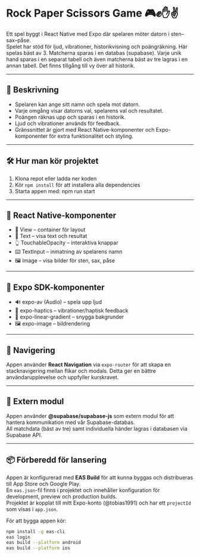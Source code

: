 # Rock Paper Scissors Game 🎮✊✋✌️

Ett spel byggt i React Native med Expo där spelaren möter datorn i sten–sax–påse.  
Spelet har stöd för ljud, vibrationer, historikvisning och poängräkning.
Här spelas bäst av 3. Matcherna sparas i en databas (supabase).
Varje unik hand sparas i en separat tabell och även matcherna bäst av tre lagras i en annan tabell.
Det finns tillgång till vy över all historik.

---

## 📖 Beskrivning

- Spelaren kan ange sitt namn och spela mot datorn.
- Varje omgång visar datorns val, spelarens val och resultatet.
- Poängen räknas upp och sparas i en historik.
- Ljud och vibrationer används för feedback.
- Gränssnittet är gjort med React Native-komponenter och Expo-komponenter för extra funktionalitet och styling.

---

## 🛠️ Hur man kör projektet

1. Klona repot eller ladda ner koden
2. Kör `npm install` för att installera alla dependencies
3. Starta appen med: npm run start

---

## 📱 React Native-komponenter

- 🧩 View – container för layout
- 📝 Text – visa text och resultat
- 👆 TouchableOpacity – interaktiva knappar
- ⌨️ TextInput – inmatning av spelarens namn
- 🖼️ Image – visa bilder för sten, sax, påse

---

## 🚀 Expo SDK-komponenter

- 🔊 expo-av (Audio) – spela upp ljud
- 📳 expo-haptics – vibrationer/haptisk feedback
- 🎨 expo-linear-gradient – snygga bakgrunder
- 🖼️ expo-image – bildrendering

---

## 🧭 Navigering

Appen använder **React Navigation** via `expo-router` för att skapa en stacknavigering
mellan flikar och modals. Detta ger en bättre användarupplevelse och uppfyller kurskravet.

---

## 🧩 Extern modul

Appen använder **@supabase/supabase-js** som extern modul för att hantera kommunikation med vår Supabase-databas.  
All matchdata (bäst av tre) samt individuella händer lagras i databasen via Supabase API.

---

## 📦 Förberedd för lansering

Appen är konfigurerad med **EAS Build** för att kunna byggas och distribueras till App Store och Google Play.  
En `eas.json`-fil finns i projektet och innehåller konfiguration för development, preview och production builds.  
Projektet är kopplat till mitt Expo-konto (@tobias1991) och har ett `projectId` som visas i `app.json`.

För att bygga appen kör:

```bash
npm install -g eas-cli
eas login
eas build --platform android
eas build --platform ios
```
